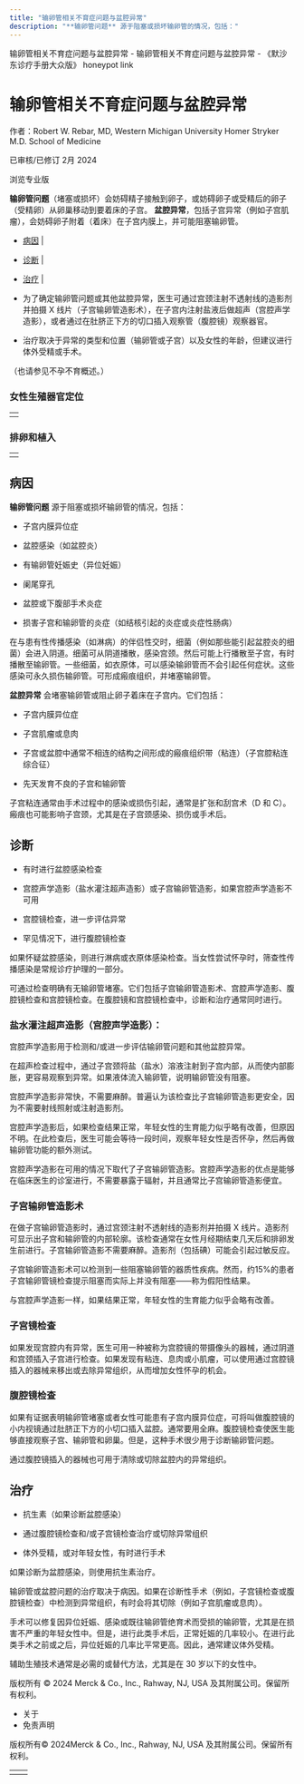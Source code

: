 ```yaml
---
title: "输卵管相关不育症问题与盆腔异常"
description: "**输卵管问题** 源于阻塞或损坏输卵管的情况，包括："
---
```


﻿输卵管相关不育症问题与盆腔异常 \- 输卵管相关不育症问题与盆腔异常 \- 《默沙东诊疗手册大众版》 honeypot link

# 输卵管相关不育症问题与盆腔异常

作者：Robert W. Rebar, MD, Western Michigan University Homer Stryker M.D. School of
Medicine

已审核/已修订 2月 2024

浏览专业版

**输卵管问题**（堵塞或损坏）会妨碍精子接触到卵子，或妨碍卵子或受精后的卵子（受精卵）从卵巢移动到要着床的子宫。 **盆腔异常**，包括子宫异常（例如子宫肌瘤），会妨碍卵子附着（着床）在子宫内膜上，并可能阻塞输卵管。

- [病因](#病因_v8349334_zh) \|
- [诊断](#诊断_v807204_zh) \|
- [治疗](#治疗_v807221_zh) \|

- 为了确定输卵管问题或其他盆腔异常，医生可通过宫颈注射不透射线的造影剂并拍摄 X 线片（子宫输卵管造影术），在子宫内注射盐液后做超声（宫腔声学造影），或者通过在肚脐正下方的切口插入观察管（腹腔镜）观察器官。

- 治疗取决于异常的类型和位置（输卵管或子宫）以及女性的年龄，但建议进行体外受精或手术。


（也请参见不孕不育概述。）

### 女性生殖器官定位

|     |
| --- |
|  |

### 排卵和植入

|     |
| --- |
|  |

## 病因

**输卵管问题** 源于阻塞或损坏输卵管的情况，包括：

- 子宫内膜异位症

- 盆腔感染（如盆腔炎）

- 有输卵管妊娠史（异位妊娠）

- 阑尾穿孔

- 盆腔或下腹部手术炎症

- 损害子宫和输卵管的炎症（如结核引起的炎症或炎症性肠病）


在与患有性传播感染（如淋病）的伴侣性交时，细菌（例如那些能引起盆腔炎的细菌）会进入阴道。细菌可从阴道播散，感染宫颈。然后可能上行播散至子宫，有时播散至输卵管。一些细菌，如衣原体，可以感染输卵管而不会引起任何症状。这些感染可永久损伤输卵管。可形成瘢痕组织，并堵塞输卵管。

**盆腔异常** 会堵塞输卵管或阻止卵子着床在子宫内。它们包括：

- 子宫内膜异位症

- 子宫肌瘤或息肉

- 子宫或盆腔中通常不相连的结构之间形成的瘢痕组织带（粘连）（子宫腔粘连综合征）

- 先天发育不良的子宫和输卵管


子宫粘连通常由手术过程中的感染或损伤引起，通常是扩张和刮宫术（D 和 C）。瘢痕也可能影响子宫颈，尤其是在子宫颈感染、损伤或手术后。

## 诊断

- 有时进行盆腔感染检查

- 宫腔声学造影（盐水灌注超声造影）或子宫输卵管造影，如果宫腔声学造影不可用

- 宫腔镜检查，进一步评估异常

- 罕见情况下，进行腹腔镜检查


如果怀疑盆腔感染，则进行淋病或衣原体感染检查。当女性尝试怀孕时，筛查性传播感染是常规诊疗护理的一部分。

可通过检查明确有无输卵管堵塞。它们包括子宫输卵管造影术、宫腔声学造影、腹腔镜检查和宫腔镜检查。在腹腔镜和宫腔镜检查中，诊断和治疗通常同时进行。

### 盐水灌注超声造影（宫腔声学造影）：

宫腔声学造影用于检测和/或进一步评估输卵管问题和其他盆腔异常。

在超声检查过程中，通过子宫颈将盐（盐水）溶液注射到子宫内部，从而使内部膨胀，更容易观察到异常。如果液体流入输卵管，说明输卵管没有阻塞。

宫腔声学造影非常快，不需要麻醉。普遍认为该检查比子宫输卵管造影更安全，因为不需要射线照射或注射造影剂。

宫腔声学造影后，如果检查结果正常，年轻女性的生育能力似乎略有改善，但原因不明。在此检查后，医生可能会等待一段时间，观察年轻女性是否怀孕，然后再做输卵管功能的额外测试。

宫腔声学造影在可用的情况下取代了子宫输卵管造影。宫腔声学造影的优点是能够在临床医生的诊室进行，不需要暴露于辐射，并且通常比子宫输卵管造影便宜。

### 子宫输卵管造影术

在做子宫输卵管造影时，通过宫颈注射不透射线的造影剂并拍摄 X 线片。造影剂可显示出子宫和输卵管的内部轮廓。该检查通常在女性月经期结束几天后和排卵发生前进行。子宫输卵管造影不需要麻醉。造影剂（包括碘）可能会引起过敏反应。

子宫输卵管造影术可以检测到一些阻塞输卵管的器质性疾病。然而，约15%的患者子宫输卵管镜检查提示阻塞而实际上并没有阻塞——称为假阳性结果。

与宫腔声学造影一样，如果结果正常，年轻女性的生育能力似乎会略有改善。

### 子宫镜检查

如果发现宫腔内有异常，医生可用一种被称为宫腔镜的带摄像头的器械，通过阴道和宫颈插入子宫进行检查。如果发现有粘连、息肉或小肌瘤，可以使用通过宫腔镜插入的器械来移出或去除异常组织，从而增加女性怀孕的机会。

### 腹腔镜检查

如果有证据表明输卵管堵塞或者女性可能患有子宫内膜异位症，可将叫做腹腔镜的小内视镜通过肚脐正下方的小切口插入盆腔。通常要用全麻。腹腔镜检查使医生能够直接观察子宫、输卵管和卵巢。但是，这种手术很少用于诊断输卵管问题。

通过腹腔镜插入的器械也可用于清除或切除盆腔内的异常组织。

## 治疗

- 抗生素（如果诊断盆腔感染）

- 通过腹腔镜检查和/或子宫镜检查治疗或切除异常组织

- 体外受精，或对年轻女性，有时进行手术


如果诊断为盆腔感染，则使用抗生素治疗。

输卵管或盆腔问题的治疗取决于病因。如果在诊断性手术（例如，子宫镜检查或腹腔镜检查）中检测到异常组织，有时会将其切除（例如子宫肌瘤或息肉）。

手术可以修复因异位妊娠、感染或既往输卵管绝育术而受损的输卵管，尤其是在损害不严重的年轻女性中。但是，进行此类手术后，正常妊娠的几率较小。在进行此类手术之前或之后，异位妊娠的几率比平常更高。因此，通常建议体外受精。

辅助生殖技术通常是必需的或替代方法，尤其是在 30 岁以下的女性中。



版权所有 © 2024
Merck & Co., Inc., Rahway, NJ, USA 及其附属公司。保留所有权利。

- 关于
- 免责声明

版权所有© 2024Merck & Co., Inc., Rahway, NJ, USA 及其附属公司。保留所有权利。

|     |     |
| --- | --- |
|  |  |